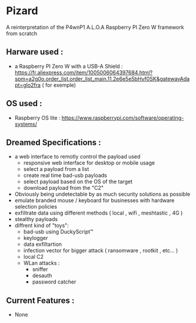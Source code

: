 # Pizard
A reinterpretation of the P4wnP1 A.L.O.A Raspberry PI Zero W framework from scratch 

## Harware used : 
- a Raspberry PI Zero W with a USB-A Shield : https://fr.aliexpress.com/item/1005006064397684.html?spm=a2g0o.order_list.order_list_main.11.2e6e5e5bHyf0SK&gatewayAdapt=glo2fra ( for exemple)

## OS used : 
- Raspberry OS lite : https://www.raspberrypi.com/software/operating-systems/

## Dreamed Specifications : 
- a web interface to remotly control the payload used
  - responsive web interface for desktop or mobile usage 
  - select a payload from a list
  - create real time bad-usb payloads
  - select payload based on the OS of the target
  - download payload from the "C2"
- Obviously being undetectable by as much security solutions as possible
- emulate branded mouse / keyboard for businesses with hardware selection policies
- exfiltrate data using different methods ( local , wifi , meshtastic , 4G )
- stealthy payloads
- diffrent kind of "toys":
  - bad-usb using DuckyScript™
  - keylogger
  - data exfiltartion
  - infection vector for bigger attack ( ransomware , rootkit , etc... )
  - local C2
  - WLan attacks :
    - sniffer
    - desauth
    - password catcher

## Current Features : 
- None 


